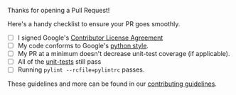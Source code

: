 Thanks for opening a Pull Request!

Here's a handy checklist to ensure your PR goes smoothly.

- [ ] I signed Google's
[Contributor License Agreement](https://opensource.google.com/docs/cla/)
- [ ] My code conforms to Google's
[python style](https://google.github.io/styleguide/pyguide.html).
- [ ] My PR at a minimum doesn't decrease unit-test coverage
(if applicable).
- [ ] All of the
[unit-tests](http://forsetisecurity.org/docs/development/#executing-tests)
still pass
- [ ] Running `pylint --rcfile=pylintrc` passes.

These guidelines and more can be found in our
[contributing guidelines](.github/CONTRIBUTING.md).
